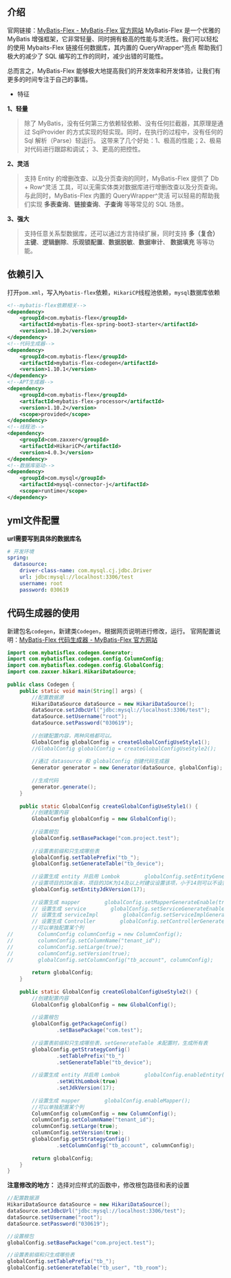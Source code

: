 ## 介绍
官网链接：[MyBatis-Flex - MyBatis-Flex 官方网站](https://mybatis-flex.com/)
MyBatis-Flex 是一个优雅的 MyBatis 增强框架，它非常轻量、同时拥有极高的性能与灵活性。我们可以轻松的使用 Mybaits-Flex 链接任何数据库，其内置的 QueryWrapper^亮点 帮助我们极大的减少了 SQL 编写的工作的同时，减少出错的可能性。

总而言之，MyBatis-Flex 能够极大地提高我们的开发效率和开发体验，让我们有更多的时间专注于自己的事情。

*  特征[​](https://mybatis-flex.com/zh/intro/what-is-mybatisflex.html#%E7%89%B9%E5%BE%81)

**1、轻量**

> 除了 MyBatis，没有任何第三方依赖轻依赖、没有任何拦截器，其原理是通过 SqlProvider 的方式实现的轻实现。同时，在执行的过程中，没有任何的 Sql 解析（Parse）轻运行。 这带来了几个好处：1、极高的性能；2、极易对代码进行跟踪和调试； 3、更高的把控性。

**2、灵活**

> 支持 Entity 的增删改查、以及分页查询的同时，MyBatis-Flex 提供了 Db + Row^灵活 工具，可以无需实体类对数据库进行增删改查以及分页查询。 与此同时，MyBatis-Flex 内置的 QueryWrapper^灵活 可以轻易的帮助我们实现 **多表查询**、**链接查询**、**子查询** 等等常见的 SQL 场景。

**3、强大**

> 支持任意关系型数据库，还可以通过方言持续扩展，同时支持 **多（复合）主键**、**逻辑删除**、**乐观锁配置**、**数据脱敏**、**数据审计**、 **数据填充** 等等功能。

## 依赖引入
打开`pom.xml`，写入`Mybatis-flex`依赖，`HikariCP`线程池依赖，`mysql`数据库依赖
```xml
<!--mybatis-flex依赖相关-->  
<dependency>  
    <groupId>com.mybatis-flex</groupId>  
    <artifactId>mybatis-flex-spring-boot3-starter</artifactId>  
    <version>1.10.2</version>  
</dependency>  
<!--代码生成器-->  
<dependency>  
    <groupId>com.mybatis-flex</groupId>  
    <artifactId>mybatis-flex-codegen</artifactId>  
    <version>1.10.1</version>  
</dependency>  
<!--APT生成器-->  
<dependency>  
    <groupId>com.mybatis-flex</groupId>  
    <artifactId>mybatis-flex-processor</artifactId>  
    <version>1.10.2</version>  
    <scope>provided</scope>  
</dependency>  
<!--线程池-->  
<dependency>  
    <groupId>com.zaxxer</groupId>  
    <artifactId>HikariCP</artifactId>  
    <version>4.0.3</version>  
</dependency>  
<!--数据库驱动-->  
<dependency>  
    <groupId>com.mysql</groupId>  
    <artifactId>mysql-connector-j</artifactId>  
    <scope>runtime</scope>  
</dependency>
```

## yml文件配置
**url需要写到具体的数据库名**
```yml
# 开发环境  
spring:  
  datasource:  
    driver-class-name: com.mysql.cj.jdbc.Driver  
    url: jdbc:mysql://localhost:3306/test  
    username: root  
    password: 030619
```

## 代码生成器的使用
新建包名`codegen`，新建类`Codegen`，根据网页说明进行修改，运行。
官网配置说明：[MyBatis-Flex 代码生成器 - MyBatis-Flex 官方网站](https://mybatis-flex.com/zh/others/codegen.html)
```java
import com.mybatisflex.codegen.Generator;  
import com.mybatisflex.codegen.config.ColumnConfig;  
import com.mybatisflex.codegen.config.GlobalConfig;  
import com.zaxxer.hikari.HikariDataSource;  
  
public class Codegen {  
    public static void main(String[] args) {  
        //配置数据源  
        HikariDataSource dataSource = new HikariDataSource();  
        dataSource.setJdbcUrl("jdbc:mysql://localhost:3306/test");  
        dataSource.setUsername("root");  
        dataSource.setPassword("030619");  
  
        //创建配置内容，两种风格都可以。  
        GlobalConfig globalConfig = createGlobalConfigUseStyle1();  
        //GlobalConfig globalConfig = createGlobalConfigUseStyle2();  
  
        //通过 datasource 和 globalConfig 创建代码生成器  
        Generator generator = new Generator(dataSource, globalConfig);  
  
        //生成代码  
        generator.generate();  
    }  
  
    public static GlobalConfig createGlobalConfigUseStyle1() {  
        //创建配置内容  
        GlobalConfig globalConfig = new GlobalConfig();  
  
        //设置根包  
        globalConfig.setBasePackage("com.project.test");  
  
        //设置表前缀和只生成哪些表  
        globalConfig.setTablePrefix("tb_");  
        globalConfig.setGenerateTable("tb_device");  
  
        //设置生成 entity 并启用 Lombok        globalConfig.setEntityGenerateEnable(true);        globalConfig.setEntityWithLombok(true);  
        //设置项目的JDK版本，项目的JDK为14及以上时建议设置该项，小于14则可以不设置  
        globalConfig.setEntityJdkVersion(17);  
  
        //设置生成 mapper        globalConfig.setMapperGenerateEnable(true);  
        // 设置生成 service        globalConfig.setServiceGenerateEnable(true);  
        // 设置生成 serviceImpl        globalConfig.setServiceImplGenerateEnable(true);  
        // 设置生成 Controller        globalConfig.setControllerGenerateEnable(true);  
        //可以单独配置某个列  
//        ColumnConfig columnConfig = new ColumnConfig();  
//        columnConfig.setColumnName("tenant_id");  
//        columnConfig.setLarge(true);  
//        columnConfig.setVersion(true);  
//        globalConfig.setColumnConfig("tb_account", columnConfig);  
  
        return globalConfig;  
    }  
  
    public static GlobalConfig createGlobalConfigUseStyle2() {  
        //创建配置内容  
        GlobalConfig globalConfig = new GlobalConfig();  
  
        //设置根包  
        globalConfig.getPackageConfig()  
                .setBasePackage("com.test");  
  
        //设置表前缀和只生成哪些表，setGenerateTable 未配置时，生成所有表  
        globalConfig.getStrategyConfig()  
                .setTablePrefix("tb_")  
                .setGenerateTable("tb_device");  
  
        //设置生成 entity 并启用 Lombok        globalConfig.enableEntity()  
                .setWithLombok(true)  
                .setJdkVersion(17);  
  
        //设置生成 mapper        globalConfig.enableMapper();  
        //可以单独配置某个列  
        ColumnConfig columnConfig = new ColumnConfig();  
        columnConfig.setColumnName("tenant_id");  
        columnConfig.setLarge(true);  
        columnConfig.setVersion(true);  
        globalConfig.getStrategyConfig()  
                .setColumnConfig("tb_account", columnConfig);  
  
        return globalConfig;  
    }  
}
```

**注意修改的地方：** 选择对应样式的函数中，修改根包路径和表的设置
```java
//配置数据源  
HikariDataSource dataSource = new HikariDataSource();  
dataSource.setJdbcUrl("jdbc:mysql://localhost:3306/test");  
dataSource.setUsername("root");  
dataSource.setPassword("030619");  

//设置根包  
globalConfig.setBasePackage("com.project.test");  

//设置表前缀和只生成哪些表  
globalConfig.setTablePrefix("tb_");  
globalConfig.setGenerateTable("tb_user", "tb_room");  
```